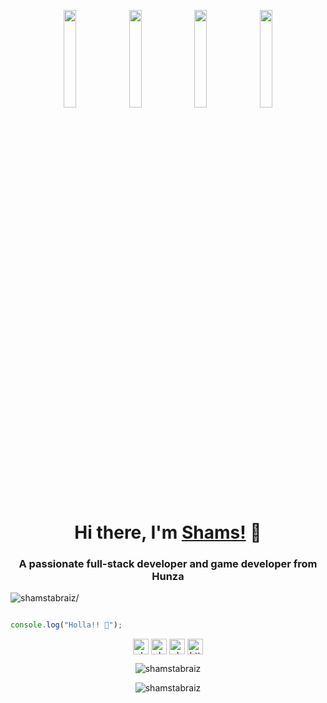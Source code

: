 <p align="center"> <img src="https://octodex.github.com/images/vinyltocat.png" height="20%" width="20%"> <img src="https://octodex.github.com/images/steroidtocat.png" height="20%" width="20%"> <img src="https://octodex.github.com/images/daftpunktocat-thomas.gif" height="20%" width="20%"> <img src="https://octodex.github.com/images/daftpunktocat-guy.gif" height="20%" width="20%"></p>

<h1 align="center">Hi there, I'm <a href="https://www.instagram.com/shamstabraiz81/"  target="_blank">Shams!</a> 👋</h1>
    
<h3 align="center">A passionate full-stack developer and game developer from Hunza</h3>
<p align="left"> <img src=https://komarev.com/ghpvc/?username=shamstabraiz alt=shamstabraiz/> </p>

```js

console.log("Holla!! 👋");

```

<p align="center"> 
<a href=https://twitter.com/shamstabraiz91 target="blank"><img align="center" src=https://cdn.jsdelivr.net/npm/simple-icons@3.0.1/icons/twitter.svg alt="shamstabraiz9514" height="25" width="25" target="_blank"/></a>
<a href=https://fb.com/shamstabraizofficial target="blank"><img align="center" src=https://cdn.jsdelivr.net/npm/simple-icons@3.0.1/icons/facebook.svg alt="shamstabraiz2" height="25" width="25" target="_blank"/></a>
<a href=https://www.instagram.com/shamstabraiz81/ target="blank"><img align="center" src=https://cdn.jsdelivr.net/npm/simple-icons@3.0.1/icons/instagram.svg alt="shamstabraiz" height="25" width="25" target="_blank"/></a>
<a href=https://www.linkedin.com/in/shams-tabraiz-910513192/ target="blank"><img align="center" src=https://cdn.jsdelivr.net/npm/simple-icons@3.0.1/icons/linkedin.svg alt="https://www.linkedin.com/in/shams-tabraiz-910513192/" height="25" width="25" target="_blank"/></a>    
</p>
<p>
</p>

<!-- Cards -->
<p align="center"> <img src=https://git-states.vercel.app/api?username=shamstabraiz&show_icons=true&theme=tokyonight&count-private=true&rank_icon=github alt=shamstabraiz /> </p>

<p align="center">
  <img src="https://git-states.vercel.app/api/top-langs/?username=shamstabraiz&layout=donut&theme=tokyonight" alt="shamstabraiz" />
</p>
<!-- <p align="center">
  <img src="https://git-states.vercel.app/api/wakatime?username=shamstabraiz&layout=compact" alt="shamstabraiz" />
</p> -->



<!--
**ShamsTabraiz/shamstabraiz** is a ✨ _special_ ✨ repository because its `README.md` (this file) appears on your GitHub profile.

Here are some ideas to get you started:

- 🔭 I’m currently working on ...
- 🌱 I’m currently learning ...
- 👯 I’m looking to collaborate on ...
- 🤔 I’m looking for help with ...
- 💬 Ask me about ...
- 📫 How to reach me: ...
- 😄 Pronouns: ...
- ⚡ Fun fact: ...
-->
